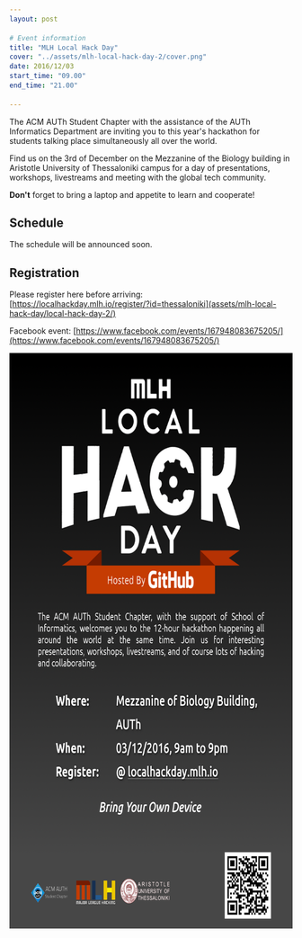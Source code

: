 ```yaml
---
layout: post

# Event information
title: "MLH Local Hack Day"
cover: "../assets/mlh-local-hack-day-2/cover.png"
date: 2016/12/03
start_time: "09.00"
end_time: "21.00"

---
```


The ACM AUTh Student Chapter with the assistance of the AUTh Informatics Department are inviting you to this year's hackathon for students talking place simultaneously all over the world.

Find us on the 3rd of December on the Mezzanine of the Biology building in Aristotle University of Thessaloniki campus for a day of presentations, workshops, livestreams and meeting with the global tech community.

**Don't** forget to bring a laptop and appetite to learn and cooperate!

## Schedule

The schedule will be announced soon.

## Registration

Please register here before arriving:  
[https://localhackday.mlh.io/register/?id=thessaloniki](assets/mlh-local-hack-day/local-hack-day-2/)

Facebook event: [https://www.facebook.com/events/167948083675205/](https://www.facebook.com/events/167948083675205/)

<p><a href="../assets/mlh-local-hack-day-2/poster.png"><img class="center" alt="local-hack-day-2-poster" height="1024" width="724" src="../assets/mlh-local-hack-day-2/poster.png"/></a></p>
